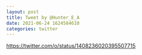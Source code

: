 ```yaml
--- 
layout: post 
title: Tweet by @Hunter_E_A 
date: 2021-06-24 1624584610 
categories: twitter 
--- 
```

https://twitter.com/o/status/1408236020395507715